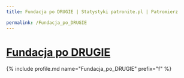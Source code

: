 ```yaml
---
title: Fundacja po DRUGIE | Statystyki patronite.pl | Patromierz

permalink: /Fundacja_po_DRUGIE
---
```


# [Fundacja po DRUGIE](https://patronite.pl/Fundacja_po_DRUGIE)

{% include profile.md name="Fundacja_po_DRUGIE" prefix="f" %}
